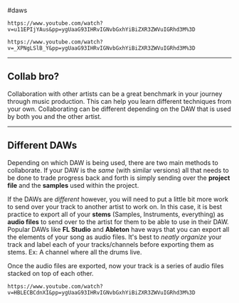 #daws 
```vid
https://www.youtube.com/watch?v=u11EPIjYAus&pp=ygUaaG93IHRvIGNvbGxhYiBiZXR3ZWVuIGRhd3M%3D
```
```vid
https://www.youtube.com/watch?v=_XPNgLSlB_Y&pp=ygUaaG93IHRvIGNvbGxhYiBiZXR3ZWVuIGRhd3M%3D
```
---
## Collab bro?
Collaboration with other artists can be a great benchmark in your journey through music production. This can help you learn different techniques from your own. Collaborating can be different depending on the DAW that is used by both you and the other artist.

---
## Different DAWs
Depending on which DAW is being used, there are two main methods to collaborate. If your DAW is the *same* (with similar versions) all that needs to be done to trade progress back and forth is simply sending over the **project file** and the **samples** used within the project. 

If the DAWs are *different* however, you will need to put a little bit more work to send over your track to another artist to work on. In this case, it is best practice to export all of your **stems** (Samples, Instruments, everything) as **audio files** to send over to the artist for them to be able to use in their DAW. Popular DAWs like **FL Studio** and **Ableton** have ways that you can export all the elements of your song as audio files. It's best to *neatly organize* your track and label each of your tracks/channels before exporting them as stems. Ex: A channel where all the drums live.

Once the audio files are exported, now your track is a series of audio files stacked on top of each other. 

```vid
https://www.youtube.com/watch?v=HBLECBCdnXI&pp=ygUaaG93IHRvIGNvbGxhYiBiZXR3ZWVuIGRhd3M%3D
```
